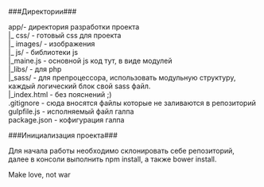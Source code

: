 ﻿

###Директории###

app/- директория разработки проекта  
    |_ css/ - готовый css для проекта  
    |_ images/ - изображения  
    |_ js/ - библиотеки js  
        |_maine.js - основной js код тут, в виде модулей  
    |_libs/ - для php  
    |_sass/ - для препроцессора, использовать модульную структуру, каждый логический блок свой sass файл.  
    |_index.html - без пояснений ;)  
.gitignore - сюда вносятся файлы которые не заливаются в репозиторий   
gulpfile.js - исполняемый файл галпа  
package.json - кофигурация галпа  

###Инициализация проекта###

Для начала работы необходимо склонировать себе репозиторий,  
далее в консоли выполнить npm install, а также bower install.



 Make love, not war  

